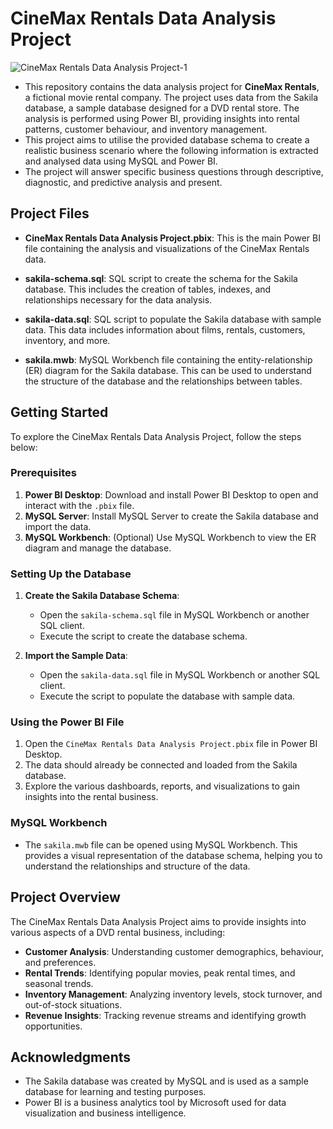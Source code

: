 # CineMax Rentals Data Analysis Project
![CineMax Rentals Data Analysis Project-1](https://github.com/user-attachments/assets/7848942d-48e6-4f64-a425-d04d045c3ac9)

* This repository contains the data analysis project for **CineMax Rentals**, a fictional movie rental company. The project uses data from the Sakila database, a sample database designed for a DVD rental store. The analysis is performed using Power BI, providing insights into rental patterns, customer behaviour, and inventory management.
* This project aims to utilise the provided database schema to create a realistic business scenario where the following information is extracted and analysed data using MySQL and Power BI.
* The project will answer specific business questions through descriptive, diagnostic, and predictive analysis and present.



## Project Files

- **CineMax Rentals Data Analysis Project.pbix**: This is the main Power BI file containing the analysis and visualizations of the CineMax Rentals data.
  
- **sakila-schema.sql**: SQL script to create the schema for the Sakila database. This includes the creation of tables, indexes, and relationships necessary for the data analysis.

- **sakila-data.sql**: SQL script to populate the Sakila database with sample data. This data includes information about films, rentals, customers, inventory, and more.

- **sakila.mwb**: MySQL Workbench file containing the entity-relationship (ER) diagram for the Sakila database. This can be used to understand the structure of the database and the relationships between tables.

## Getting Started

To explore the CineMax Rentals Data Analysis Project, follow the steps below:

### Prerequisites

1. **Power BI Desktop**: Download and install Power BI Desktop to open and interact with the `.pbix` file.
2. **MySQL Server**: Install MySQL Server to create the Sakila database and import the data.
3. **MySQL Workbench**: (Optional) Use MySQL Workbench to view the ER diagram and manage the database.

### Setting Up the Database

1. **Create the Sakila Database Schema**:
   - Open the `sakila-schema.sql` file in MySQL Workbench or another SQL client.
   - Execute the script to create the database schema.

2. **Import the Sample Data**:
   - Open the `sakila-data.sql` file in MySQL Workbench or another SQL client.
   - Execute the script to populate the database with sample data.

### Using the Power BI File

1. Open the `CineMax Rentals Data Analysis Project.pbix` file in Power BI Desktop.
2. The data should already be connected and loaded from the Sakila database.
3. Explore the various dashboards, reports, and visualizations to gain insights into the rental business.

### MySQL Workbench

- The `sakila.mwb` file can be opened using MySQL Workbench. This provides a visual representation of the database schema, helping you to understand the relationships and structure of the data.

## Project Overview

The CineMax Rentals Data Analysis Project aims to provide insights into various aspects of a DVD rental business, including:

- **Customer Analysis**: Understanding customer demographics, behaviour, and preferences.
- **Rental Trends**: Identifying popular movies, peak rental times, and seasonal trends.
- **Inventory Management**: Analyzing inventory levels, stock turnover, and out-of-stock situations.
- **Revenue Insights**: Tracking revenue streams and identifying growth opportunities.


## Acknowledgments

- The Sakila database was created by MySQL and is used as a sample database for learning and testing purposes.
- Power BI is a business analytics tool by Microsoft used for data visualization and business intelligence.

